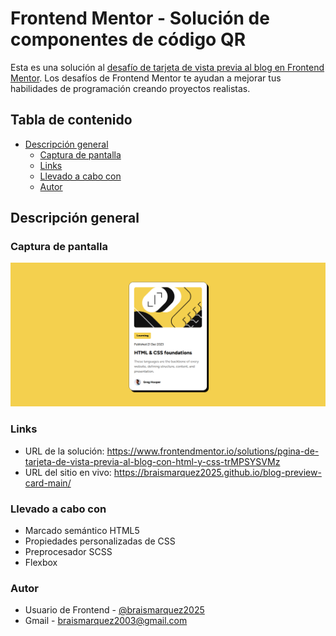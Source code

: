# Frontend Mentor - Solución de componentes de código QR

Esta es una solución al [desafío de tarjeta de vista previa al blog en Frontend Mentor](https://www.frontendmentor.io/challenges/blog-preview-card-ckPaj01IcS). Los desafíos de Frontend Mentor te ayudan a mejorar tus habilidades de programación creando proyectos realistas.

## Tabla de contenido

- [Descripción general](#descripcion-general)
  - [Captura de pantalla](#captura-de-pantalla)
  - [Links](#links)
  - [Llevado a cabo con](#llevado-a-cabo-con)
  - [Autor](#autor)

## Descripción general

### Captura de pantalla
![](./assets\images\Frontend-Mentor-Blog-preview-card-04-20-2025_05_07_PM.png)


### Links
- URL de la solución: https://www.frontendmentor.io/solutions/pgina-de-tarjeta-de-vista-previa-al-blog-con-html-y-css-trMPSYSVMz
- URL del sitio en vivo: https://braismarquez2025.github.io/blog-preview-card-main/


### Llevado a cabo con

- Marcado semántico HTML5
- Propiedades personalizadas de CSS
- Preprocesador SCSS
- Flexbox

### Autor 
- Usuario de Frontend - [@braismarquez2025](https://www.frontendmentor.io/profile/braismarquez2025)
- Gmail - braismarquez2003@gmail.com
